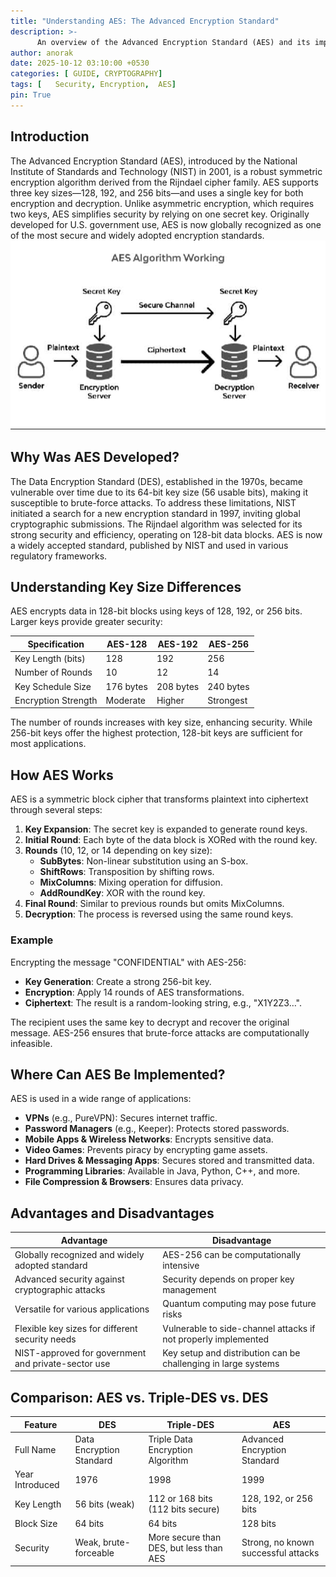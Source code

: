 ```yaml
---
title: "Understanding AES: The Advanced Encryption Standard"
description: >-
      An overview of the Advanced Encryption Standard (AES) and its implementation across various platforms.
author: anorak
date: 2025-10-12 03:10:00 +0530
categories: [ GUIDE, CRYPTOGRAPHY]
tags: [   Security, Encryption,  AES]
pin: True
---
```

 


## Introduction

The Advanced Encryption Standard (AES), introduced by the National Institute of Standards and Technology (NIST) in 2001, is a robust symmetric encryption algorithm derived from the Rijndael cipher family. AES supports three key sizes—128, 192, and 256 bits—and uses a single key for both encryption and decryption. Unlike asymmetric encryption, which requires two keys, AES simplifies security by relying on one secret key. Originally developed for U.S. government use, AES is now globally recognized as one of the most secure and widely adopted encryption standards.
![ AES ](/assets/img/202510/aes.jpg) 

## Why Was AES Developed?

The Data Encryption Standard (DES), established in the 1970s, became vulnerable over time due to its 64-bit key size (56 usable bits), making it susceptible to brute-force attacks. To address these limitations, NIST initiated a search for a new encryption standard in 1997, inviting global cryptographic submissions. The Rijndael algorithm was selected for its strong security and efficiency, operating on 128-bit data blocks. AES is now a widely accepted standard, published by NIST and used in various regulatory frameworks.

## Understanding Key Size Differences

AES encrypts data in 128-bit blocks using keys of 128, 192, or 256 bits. Larger keys provide greater security:

| Specification         | AES-128   | AES-192   | AES-256   |
|-----------------------|-----------|-----------|-----------|
| Key Length (bits)     | 128       | 192       | 256       |
| Number of Rounds      | 10        | 12        | 14        |
| Key Schedule Size     | 176 bytes | 208 bytes | 240 bytes |
| Encryption Strength   | Moderate  | Higher    | Strongest |

The number of rounds increases with key size, enhancing security. While 256-bit keys offer the highest protection, 128-bit keys are sufficient for most applications.

## How AES Works

AES is a symmetric block cipher that transforms plaintext into ciphertext through several steps:

1. **Key Expansion**: The secret key is expanded to generate round keys.
2. **Initial Round**: Each byte of the data block is XORed with the round key.
3. **Rounds** (10, 12, or 14 depending on key size):
    - **SubBytes**: Non-linear substitution using an S-box.
    - **ShiftRows**: Transposition by shifting rows.
    - **MixColumns**: Mixing operation for diffusion.
    - **AddRoundKey**: XOR with the round key.
4. **Final Round**: Similar to previous rounds but omits MixColumns.
5. **Decryption**: The process is reversed using the same round keys.

### Example

Encrypting the message "CONFIDENTIAL" with AES-256:

- **Key Generation**: Create a strong 256-bit key.
- **Encryption**: Apply 14 rounds of AES transformations.
- **Ciphertext**: The result is a random-looking string, e.g., "X1Y2Z3…".

The recipient uses the same key to decrypt and recover the original message. AES-256 ensures that brute-force attacks are computationally infeasible.

## Where Can AES Be Implemented?

AES is used in a wide range of applications:

- **VPNs** (e.g., PureVPN): Secures internet traffic.
- **Password Managers** (e.g., Keeper): Protects stored passwords.
- **Mobile Apps & Wireless Networks**: Encrypts sensitive data.
- **Video Games**: Prevents piracy by encrypting game assets.
- **Hard Drives & Messaging Apps**: Secures stored and transmitted data.
- **Programming Libraries**: Available in Java, Python, C++, and more.
- **File Compression & Browsers**: Ensures data privacy.

## Advantages and Disadvantages

| Advantage                                                                 | Disadvantage                                                                                  |
|---------------------------------------------------------------------------|----------------------------------------------------------------------------------------------|
| Globally recognized and widely adopted standard                            | AES-256 can be computationally intensive                                                     |
| Advanced security against cryptographic attacks                            | Security depends on proper key management                                                    |
| Versatile for various applications                                        | Quantum computing may pose future risks                                                      |
| Flexible key sizes for different security needs                            | Vulnerable to side-channel attacks if not properly implemented                               |
| NIST-approved for government and private-sector use                        | Key setup and distribution can be challenging in large systems                               |

## Comparison: AES vs. Triple-DES vs. DES

| Feature         | DES                        | Triple-DES                      | AES                        |
|-----------------|---------------------------|---------------------------------|----------------------------|
| Full Name       | Data Encryption Standard   | Triple Data Encryption Algorithm| Advanced Encryption Standard|
| Year Introduced | 1976                      | 1998                            | 1999                       |
| Key Length      | 56 bits (weak)            | 112 or 168 bits (112 bits secure)| 128, 192, or 256 bits      |
| Block Size      | 64 bits                   | 64 bits                         | 128 bits                   |
| Security        | Weak, brute-forceable     | More secure than DES, but less than AES | Strong, no known successful attacks |


